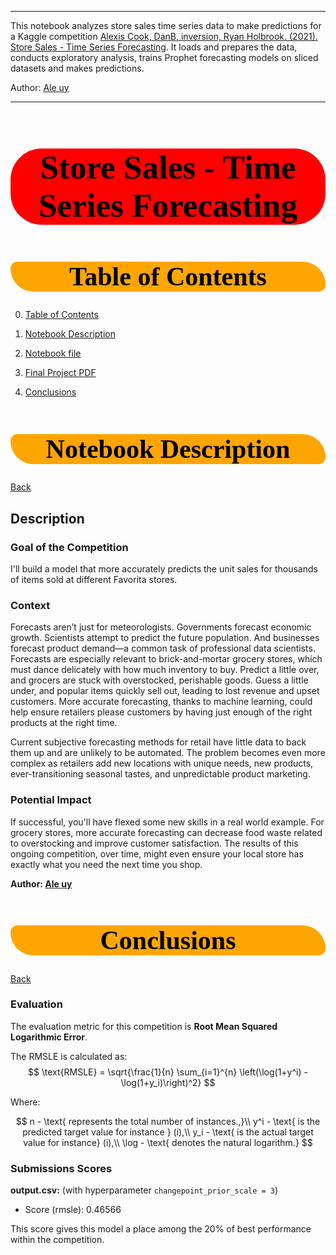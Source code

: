 ___

<!-- Author: https://www.kaggle.com/lasm1984 -->

This notebook analyzes store sales time series data to make predictions for a Kaggle competition [Alexis Cook, DanB, inversion, Ryan Holbrook. (2021). Store Sales - Time Series Forecasting](https://www.kaggle.com/competitions/store-sales-time-series-forecasting). It loads and prepares the data, conducts exploratory analysis, trains Prophet forecasting models on sliced datasets and makes predictions.

Author: [Ale uy](https://www.kaggle.com/lasm1984) 

___

<h1 style="background-color:red;font-family:newtimeroman;color:black;font-size:380%;text-align:center;border-radius: 50px 50px;">Store Sales - Time Series Forecasting</h1>

<a id='goto0'></a>
<h1 style="background-color:orange;font-family:newtimeroman;color:black;font-size:300%;text-align:center;border-radius: 15px 50px;">Table of Contents</h1>

0. [Table of Contents](#goto0)

1. [Notebook Description](#goto1)

2. [Notebook file](https://github.com/ale-uy/StoreSalesTimeSeriesForecasting/blob/main/StoreSales.ipynb)

3. [Final Project PDF](https://github.com/ale-uy/StoreSalesTimeSeriesForecasting/blob/main/README.pdf)

4. [Conclusions](#goto4)

<a id='goto1'></a>
# <h1 style="background-color:orange;font-family:newtimeroman;color:black;font-size:300%;text-align:center;border-radius: 15px 50px;">Notebook Description</h1>

[Back](#goto0)

## Description

### Goal of the Competition

I'll build a model that more accurately predicts the unit sales for thousands of items sold at different Favorita stores.

### Context

Forecasts aren’t just for meteorologists. Governments forecast economic growth. Scientists attempt to predict the future population. And businesses forecast product demand—a common task of professional data scientists. Forecasts are especially relevant to brick-and-mortar grocery stores, which must dance delicately with how much inventory to buy. Predict a little over, and grocers are stuck with overstocked, perishable goods. Guess a little under, and popular items quickly sell out, leading to lost revenue and upset customers. More accurate forecasting, thanks to machine learning, could help ensure retailers please customers by having just enough of the right products at the right time.

Current subjective forecasting methods for retail have little data to back them up and are unlikely to be automated. The problem becomes even more complex as retailers add new locations with unique needs, new products, ever-transitioning seasonal tastes, and unpredictable product marketing.

### Potential Impact

If successful, you'll have flexed some new skills in a real world example. For grocery stores, more accurate forecasting can decrease food waste related to overstocking and improve customer satisfaction. The results of this ongoing competition, over time, might even ensure your local store has exactly what you need the next time you shop.

**Author: [Ale uy](https://www.kaggle.com/lasm1984)**

<a id='goto4'></a>
# <h1 style="background-color:orange;font-family:newtimeroman;color:black;font-size:300%;text-align:center;border-radius: 15px 50px;">Conclusions</h1>

[Back](#goto0)

### Evaluation
The evaluation metric for this competition is **Root Mean Squared Logarithmic Error**.

The RMSLE is calculated as:
$$
\text{RMSLE} = \sqrt{\frac{1}{n} \sum_{i=1}^{n} \left(\log(1+y^i) - \log(1+y_i)\right)^2}
$$

Where: 

$$ 
n - \text{ represents the total number of instances.,}\\
y^i - \text{ is the predicted target value for instance } (i),\\
y_i - \text{ is the actual target value for instance} (i),\\
\log - \text{ denotes the natural logarithm.}
$$

### Submissions Scores

**output.csv:** (with hyperparameter `changepoint_prior_scale = 3`)
* Score (rmsle): 0.46566

This score gives this model a place among the 20% of best performance within the competition.

